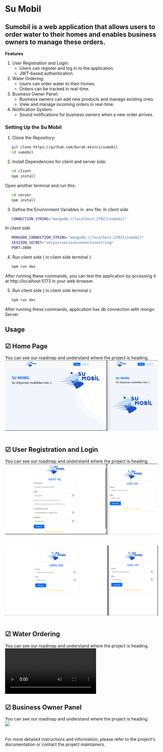 # Su Mobil

## Sumobil is a web application that allows users to order water to their homes and enables business owners to manage these orders.

<b> Features </b>

1. User Registration and Login:
   - Users can register and log in to the application.
   - JWT-based authentication.
2. Water Ordering:
   - Users can order water to their homes.
   - Orders can be tracked in real-time.
3. Business Owner Panel:
   - Business owners can add new products and manage existing ones.
   - View and manage incoming orders in real-time.
4. Notification System:
   - Sound notifications for business owners when a new order arrives.

### Setting Up the Su Mobil

1. Clone the Repository:

```bash
   git clone https://github.com/burak-ekinci/sumobil
   cd sumobil
```

2. Install Dependencies for client and server side:

```bash
   cd client
   npm install
```

Open another terminal and run this:

```bash
   cd server
   npm install
```

3. Define the Environment Variables in .env file:
   <i> In client side</i>

```bash
   CONNECTION_STRING="mongodb://localhost:27017/sumobil"
```

<i> In client side</i>

```bash
   MONGODB_CONNECTION_STRING="mongodb://localhost:27017/sumobil"
   SESSION_SECRET="setyoursessionconnectionstring"
   PORT=3000
```

4. Run client side ( in client side terminal ):

```bash
   npm run dev
```

After running these commands, you can test the application by accessing it at http://localhost:5173 in your web browser.

5. Run client side ( in client side terminal ):

```bash
   npm run dev
```

After running these commands, application has db connection with mongo Server.

## Usage

## &#9745; Home Page

You can see our roadmap and understand where the project is heading.
<br> <img src="https://github.com/burak-ekinci/sumobil/blob/main/client/public/ss/home.png"> <br> </br>

## &#9745; User Registration and Login

You can see our roadmap and understand where the project is heading.
<br> <img src="https://github.com/burak-ekinci/sumobil/blob/main/client/public/ss/signup.png"> <br> </br>
<br> <img src="https://github.com/burak-ekinci/sumobil/blob/main/client/public/ss/login.png"> <br> </br>

## &#9745; Water Ordering

You can see our roadmap and understand where the project is heading.
<br> <video controls><source src="https://github.com/burak-ekinci/sumobil/blob/main/client/public/ss/makeorder.mp4" type="video/mp4"></video>


## &#9745; Business Owner Panel

You can see our roadmap and understand where the project is heading.
<br> <img src="https://github.com/burak-ekinci/sumobil/blob/main/client/public/ss/addproduct.mp4"> <br> </br>

For more detailed instructions and information, please refer to the project's documentation or contact the project maintainers.
